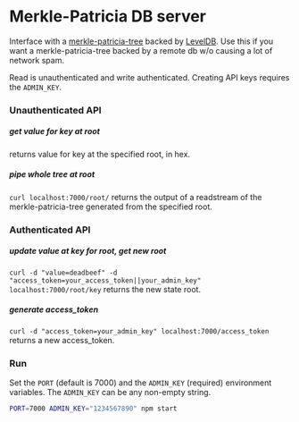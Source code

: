 # Merkle-Patricia DB server

Interface with a [merkle-patricia-tree](https://github.com/wanderer/merkle-patricia-tree) backed by [LevelDB](https://github.com/level/level).
Use this if you want a merkle-patricia-tree backed by a remote db w/o causing a lot of network spam.

Read is unauthenticated and write authenticated. Creating API keys requires the `ADMIN_KEY`.


### Unauthenticated API

##### get value for key at root
returns value for key at the specified root, in hex. 

##### pipe whole tree at root
`curl localhost:7000/root/`
returns the output of a readstream of the merkle-patricia-tree generated from the specified root.


### Authenticated API

##### update value at key for root, get new root
`curl -d "value=deadbeef" -d "access_token=your_access_token||your_admin_key" localhost:7000/root/key`
returns the new state root.

##### generate access_token
`curl -d "access_token=your_admin_key" localhost:7000/access_token`
returns a new access_token.

### Run
Set the `PORT` (default is 7000) and the `ADMIN_KEY` (required) environment variables.
The `ADMIN_KEY` can be any non-empty string.

```bash
PORT=7000 ADMIN_KEY="1234567890" npm start
```
